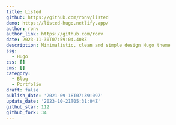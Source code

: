 ```yaml
---
title: Listed
github: https://github.com/ronv/listed
demo: https://listed-hugo.netlify.app/
author: ronv
author_link: https://github.com/ronv
date: 2023-11-30T07:59:04.408Z
description: Minimalistic, clean and simple design Hugo theme
ssg:
  - Hugo
css: []
cms: []
category:
  - Blog
  - Portfolio
draft: false
publish_date: '2021-09-18T07:39:09Z'
update_date: '2023-10-21T05:31:04Z'
github_star: 112
github_fork: 34
---
```

